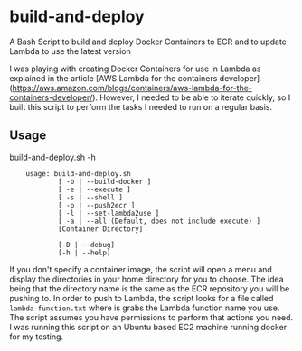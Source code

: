 # build-and-deploy
A Bash Script to build and deploy Docker Containers to ECR and to update Lambda to use the latest version

I was playing with creating Docker Containers for use in Lambda as explained in the article [AWS Lambda for the containers developer] (https://aws.amazon.com/blogs/containers/aws-lambda-for-the-containers-developer/). However, I needed to be able to iterate quickly, so I built this script to perform the tasks I needed to run on a regular basis.

## Usage

build-and-deploy.sh -h

        usage: build-and-deploy.sh 
                [ -b | --build-docker ]
                [ -e | --execute ]
                [ -s | --shell ]
                [ -p | --push2ecr ]
                [ -l | --set-lambda2use ]
                [ -a | --all (Default, does not include execute) ]
                [Container Directory]

                [-D | --debug] 
                [-h | --help] 

If you don't specify a container image, the script will open a menu and display the directories in your home directory for you to choose. The idea being that the directory name is the same as the ECR repository you will be pushing to. In order to push to Lambda, the script looks for a file called <code>lambda-function.txt</code> where is grabs the Lambda function name you use. The script assumes you have permissions to perform that actions you need. I was running this script on an Ubuntu based EC2 machine running docker for my testing.
